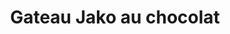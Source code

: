 ---
title: Gateau Jako au chocolat
draft: false
layout: recettes
type: dessert
categories:
  - Sucrée
auteur: frédo
regime:
  - vegetarien
  - sans-gluten
cuisson: Oui
temperature: Froid
plate: 100
quantite_desc: 20 parts par gastro
check: Oui
checkAlwaysOk: false
ingredients:
  lof:
    - title: Oeuf
      quantite: 35
      unit: unité
  frais:
    - title: Beurre doux
      quantite: 1
      unit: Kg
  sucres:
    - title: Chocolat noir patissier 70p100
      quantite: 1.5
      unit: Kg
    - title: Crème de marron
      quantite: 5
      unit: Kg
preparation: >-
  Préchauffer le four à 160°.


  Fondre dans un cul de poule au bain-marie le chocolat additionné du beurre, ajouter la crème de marron. Lorsque le mélange est presque froid y ajouter les oeufs entiers. Bien mélanger. Portionner en gastros plats tapissés de papier sulfurisé.


  Enfourner pour 30 mn
publishDate: 2025-06-05T07:22:00.000Z
---